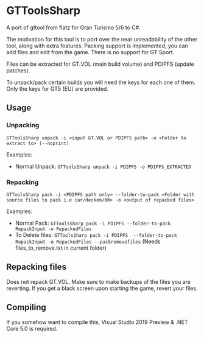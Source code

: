 # GTToolsSharp
A port of gttool from flatz for Gran Turismo 5/6 to C#.


The motivation for this tool is to port over the near unreadability of the other tool, along with extra features. Packing support is implemented, you can add files and edit from the game. There is no support for GT Sport.

Files can be extracted for GT.VOL (main build volume) and PDIPFS (update patches).


To unpack/pack certain builds you will need the keys for each one of them. Only the keys for GT5 (EU) are provided.

## Usage

### Unpacking
`GTToolsSharp unpack -i <input GT.VOL or PDIPFS path> -o <Folder to extract to> (--noprint)`

Examples:
  * Normal Unpack: `GTToolsSharp unpack -i PDIPFS -o PDIPFS_EXTRACTED`

### Repacking
`GTToolsSharp pack -i <PDIPFS path only> --folder-to-pack <Folder with source files to pack i.e car/decken/00> -o <output of repacked files>`

Examples:
  * Normal Pack: `GTToolsSharp pack -i PDIPFS --folder-to-pack RepackInput -o RepackedFiles`
  * To Delete files: `GTToolsSharp pack -i PDIPFS  --folder-to-pack RepackInput -o RepackedFiles --packremovefiles` (Needs files_to_remove.txt in current folder)
  
## Repacking files
Does not repack GT.VOL.
Make sure to make backups of the files you are reverting. If you get a black screen upon starting the game, revert your files.

## Compiling
If you somehow want to compile this, Visual Studio 2019 Preview & .NET Core 5.0 is required.



